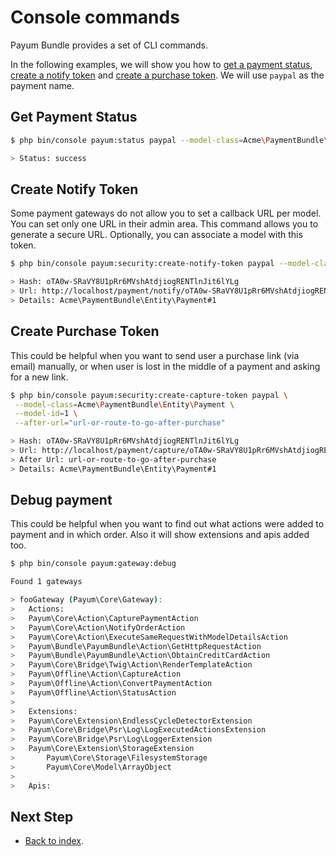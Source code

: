 # Console commands

Payum Bundle provides a set of CLI commands.

In the following examples, we will show you how to [get a payment status](#get-payment-status), [create a notify token](#create-notify-token) and [create a purchase token](#create-purchase-token). We will use `paypal` as the payment name.

## Get Payment Status

```bash
$ php bin/console payum:status paypal --model-class=Acme\PaymentBundle\Entity\Payment --model-id=1

> Status: success
```

## Create Notify Token

Some payment gateways do not allow you to set a callback URL per model. You can set only one URL in their admin area.
This command allows you to generate a secure URL. Optionally, you can associate a model with this token.

```bash
$ php bin/console payum:security:create-notify-token paypal --model-class=Acme\PaymentBundle\Entity\Payment --model-id=1

> Hash: oTA0w-SRaVY8U1pRr6MVshAtdjiogRENTlnJit6lYLg
> Url: http://localhost/payment/notify/oTA0w-SRaVY8U1pRr6MVshAtdjiogRENTlnJit6lYLg
> Details: Acme\PaymentBundle\Entity\Payment#1
```

## Create Purchase Token

This could be helpful when you want to send user a purchase link (via email) manually, or when user is lost in the middle of a payment and asking for a new link.

```bash
$ php bin/console payum:security:create-capture-token paypal \
 --model-class=Acme\PaymentBundle\Entity\Payment \
 --model-id=1 \
 --after-url="url-or-route-to-go-after-purchase"

> Hash: oTA0w-SRaVY8U1pRr6MVshAtdjiogRENTlnJit6lYLg
> Url: http://localhost/payment/capture/oTA0w-SRaVY8U1pRr6MVshAtdjiogRENTlnJit6lYLg
> After Url: url-or-route-to-go-after-purchase
> Details: Acme\PaymentBundle\Entity\Payment#1
```

## Debug payment

This could be helpful when you want to find out what actions were added to payment and in which order. 
Also it will show extensions and apis added too.  

```bash
$ php bin/console payum:gateway:debug

Found 1 gateways

> fooGateway (Payum\Core\Gateway):
>	Actions:
>	Payum\Core\Action\CapturePaymentAction
>	Payum\Core\Action\NotifyOrderAction
>	Payum\Core\Action\ExecuteSameRequestWithModelDetailsAction
>	Payum\Bundle\PayumBundle\Action\GetHttpRequestAction
>	Payum\Bundle\PayumBundle\Action\ObtainCreditCardAction
>	Payum\Core\Bridge\Twig\Action\RenderTemplateAction
>	Payum\Offline\Action\CaptureAction
>	Payum\Offline\Action\ConvertPaymentAction
>	Payum\Offline\Action\StatusAction
>
>	Extensions:
>	Payum\Core\Extension\EndlessCycleDetectorExtension
>	Payum\Core\Bridge\Psr\Log\LogExecutedActionsExtension
>	Payum\Core\Bridge\Psr\Log\LoggerExtension
>	Payum\Core\Extension\StorageExtension
>		Payum\Core\Storage\FilesystemStorage
>		Payum\Core\Model\ArrayObject
>
>	Apis:
```

## Next Step

* [Back to index](index.md).
